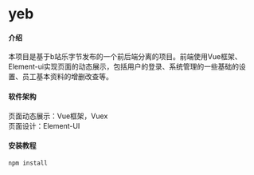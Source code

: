 # yeb

#### 介绍
本项目是基于b站乐字节发布的一个前后端分离的项目。前端使用Vue框架、Element-ui实现页面的动态展示，包括用户的登录、系统管理的一些基础的设置、员工基本资料的增删改查等。

#### 软件架构
页面动态展示：Vue框架，Vuex  
页面设计：Element-UI


#### 安装教程

```
npm install
```

